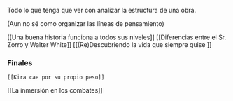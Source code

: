Todo lo que tenga que ver con analizar la estructura de una obra.

(Aun no sé como organizar las líneas de pensamiento)

[[Una buena historia funciona a todos sus niveles]]
[[Diferencias entre el Sr. Zorro y Walter White]]
[[(Re)Descubriendo la vida que siempre quise ]]


### Finales
	[[Kira cae por su propio peso]]


[[La inmersión en los combates]]